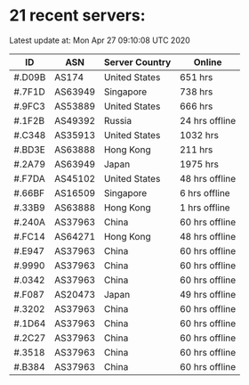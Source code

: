 # 21 recent servers:

Latest update at: Mon Apr 27 09:10:08 UTC 2020

| ID | ASN | Server Country | Online |
| -- | --- | -------------- | ------ |
| #.D09B | AS174 | United States | 651 hrs |
| #.7F1D | AS63949 | Singapore | 738 hrs |
| #.9FC3 | AS53889 | United States | 666 hrs |
| #.1F2B | AS49392 | Russia | 24 hrs offline |
| #.C348 | AS35913 | United States | 1032 hrs |
| #.BD3E | AS63888 | Hong Kong | 211 hrs |
| #.2A79 | AS63949 | Japan | 1975 hrs |
| #.F7DA | AS45102 | United States | 48 hrs offline |
| #.66BF | AS16509 | Singapore | 6 hrs offline |
| #.33B9 | AS63888 | Hong Kong | 1 hrs offline |
| #.240A | AS37963 | China | 60 hrs offline |
| #.FC14 | AS64271 | Hong Kong | 48 hrs offline |
| #.E947 | AS37963 | China | 60 hrs offline |
| #.9990 | AS37963 | China | 60 hrs offline |
| #.0342 | AS37963 | China | 60 hrs offline |
| #.F087 | AS20473 | Japan | 49 hrs offline |
| #.3202 | AS37963 | China | 60 hrs offline |
| #.1D64 | AS37963 | China | 60 hrs offline |
| #.2C27 | AS37963 | China | 60 hrs offline |
| #.3518 | AS37963 | China | 60 hrs offline |
| #.B384 | AS37963 | China | 60 hrs offline |

